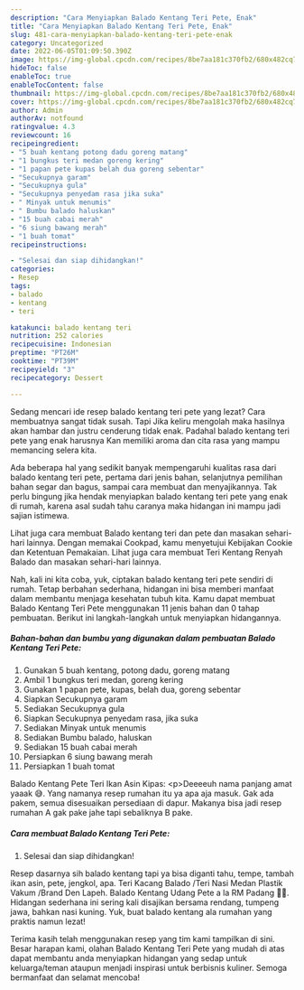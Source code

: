 ```yaml
---
description: "Cara Menyiapkan Balado Kentang Teri Pete, Enak"
title: "Cara Menyiapkan Balado Kentang Teri Pete, Enak"
slug: 481-cara-menyiapkan-balado-kentang-teri-pete-enak
category: Uncategorized
date: 2022-06-05T01:09:50.390Z
image: https://img-global.cpcdn.com/recipes/8be7aa181c370fb2/680x482cq70/balado-kentang-teri-pete-foto-resep-utama.jpg
hideToc: false
enableToc: true
enableTocContent: false
thumbnail: https://img-global.cpcdn.com/recipes/8be7aa181c370fb2/680x482cq70/balado-kentang-teri-pete-foto-resep-utama.jpg
cover: https://img-global.cpcdn.com/recipes/8be7aa181c370fb2/680x482cq70/balado-kentang-teri-pete-foto-resep-utama.jpg
author: Admin
authorAv: notfound
ratingvalue: 4.3
reviewcount: 16
recipeingredient:
- "5 buah kentang potong dadu goreng matang"
- "1 bungkus teri medan goreng kering"
- "1 papan pete kupas belah dua goreng sebentar"
- "Secukupnya garam"
- "Secukupnya gula"
- "Secukupnya penyedam rasa jika suka"
- " Minyak untuk menumis"
- " Bumbu balado haluskan"
- "15 buah cabai merah"
- "6 siung bawang merah"
- "1 buah tomat"
recipeinstructions:

- "Selesai dan siap dihidangkan!"
categories:
- Resep
tags:
- balado
- kentang
- teri

katakunci: balado kentang teri 
nutrition: 252 calories
recipecuisine: Indonesian
preptime: "PT26M"
cooktime: "PT39M"
recipeyield: "3"
recipecategory: Dessert

---
```



Sedang mencari ide resep balado kentang teri pete yang lezat? Cara membuatnya sangat tidak susah. Tapi Jika keliru mengolah maka hasilnya akan hambar dan justru cenderung tidak enak. Padahal balado kentang teri pete yang enak harusnya Kan memiliki aroma dan cita rasa yang mampu memancing selera kita.


Ada beberapa hal yang sedikit banyak mempengaruhi kualitas rasa dari balado kentang teri pete, pertama dari jenis bahan, selanjutnya pemilihan bahan segar dan bagus, sampai cara membuat dan menyajikannya. Tak perlu bingung jika hendak menyiapkan balado kentang teri pete yang enak di rumah, karena asal sudah tahu caranya maka hidangan ini mampu jadi sajian istimewa.

Lihat juga cara membuat Balado kentang teri dan pete dan masakan sehari-hari lainnya. Dengan memakai Cookpad, kamu menyetujui Kebijakan Cookie dan Ketentuan Pemakaian. Lihat juga cara membuat Teri Kentang Renyah Balado dan masakan sehari-hari lainnya.


Nah, kali ini kita coba, yuk, ciptakan balado kentang teri pete sendiri di rumah. Tetap berbahan sederhana, hidangan ini bisa memberi manfaat dalam membantu menjaga kesehatan tubuh kita. Kamu dapat membuat Balado Kentang Teri Pete menggunakan 11 jenis bahan dan 0 tahap pembuatan. Berikut ini langkah-langkah untuk menyiapkan hidangannya.

<!--inarticleads1-->

##### Bahan-bahan dan bumbu yang digunakan dalam pembuatan Balado Kentang Teri Pete:

1. Gunakan 5 buah kentang, potong dadu, goreng matang
1. Ambil 1 bungkus teri medan, goreng kering
1. Gunakan 1 papan pete, kupas, belah dua, goreng sebentar
1. Siapkan Secukupnya garam
1. Sediakan Secukupnya gula
1. Siapkan Secukupnya penyedam rasa, jika suka
1. Sediakan  Minyak untuk menumis
1. Sediakan  Bumbu balado, haluskan
1. Sediakan 15 buah cabai merah
1. Persiapkan 6 siung bawang merah
1. Persiapkan 1 buah tomat


Balado Kentang Pete Teri Ikan Asin Kipas: &lt;p&gt;Deeeeuh nama panjang amat yaaak 😅. Yang namanya resep rumahan itu ya apa aja masuk. Gak ada pakem, semua disesuaikan persediaan di dapur. Makanya bisa jadi resep rumahan A gak pake jahe tapi sebaliknya B pake. 

<!--inarticleads2-->

##### Cara membuat Balado Kentang Teri Pete:


1. Selesai dan siap dihidangkan!

Resep dasarnya sih balado kentang tapi ya bisa diganti tahu, tempe, tambah ikan asin, pete, jengkol, apa. Teri Kacang Balado /Teri Nasi Medan Plastik Vakum /Brand Den Lapeh. Balado Kentang Udang Pete a la RM Padang 👍🏼. Hidangan sederhana ini sering kali disajikan bersama rendang, tumpeng jawa, bahkan nasi kuning. Yuk, buat balado kentang ala rumahan yang praktis namun lezat! 

Terima kasih telah menggunakan resep yang tim kami tampilkan di sini. Besar harapan kami, olahan Balado Kentang Teri Pete yang mudah di atas dapat membantu anda menyiapkan hidangan yang sedap untuk keluarga/teman ataupun menjadi inspirasi untuk berbisnis kuliner. Semoga bermanfaat dan selamat mencoba!
